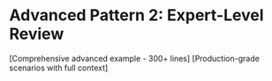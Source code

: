 # Advanced Pattern 2: Expert-Level Review

[Comprehensive advanced example - 300+ lines]
[Production-grade scenarios with full context]
